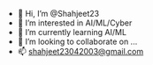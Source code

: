 - 👋 Hi, I’m @Shahjeet23
- 👀 I’m interested in AI/ML/Cyber 
- 🌱 I’m currently learning AI/ML
- 💞️ I’m looking to collaborate on ...
- 📫 shahjeet23042003@gmail.com

<!---
Shahjeet23/Shahjeet23 is a ✨ special ✨ repository because its `README.md` (this file) appears on your GitHub profile.
You can click the Preview link to take a look at your changes.
--->
